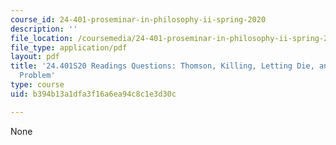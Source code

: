 ```yaml
---
course_id: 24-401-proseminar-in-philosophy-ii-spring-2020
description: ''
file_location: /coursemedia/24-401-proseminar-in-philosophy-ii-spring-2020/b394b13a1dfa3f16a6ea94c8c1e3d30c_MIT24_401S20_Questions19.pdf
file_type: application/pdf
layout: pdf
title: '24.401S20 Readings Questions: Thomson, Killing, Letting Die, and the Trolley
  Problem'
type: course
uid: b394b13a1dfa3f16a6ea94c8c1e3d30c

---
```

None